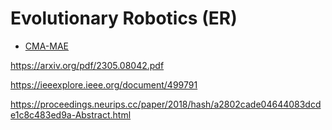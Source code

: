# Evolutionary Robotics (ER)

* [CMA-MAE](https://dl.acm.org/doi/10.1145/3583131.3590389)

https://arxiv.org/pdf/2305.08042.pdf

https://ieeexplore.ieee.org/document/499791

https://proceedings.neurips.cc/paper/2018/hash/a2802cade04644083dcde1c8c483ed9a-Abstract.html

